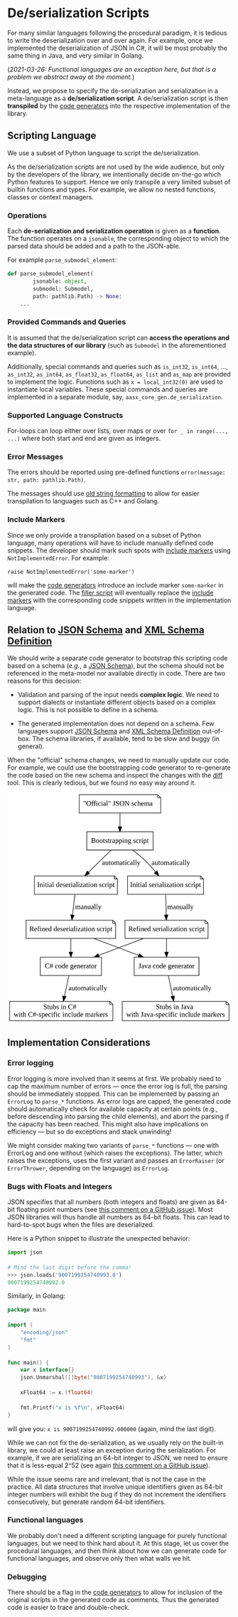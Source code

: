 # De/serialization Scripts

For many similar languages following the procedural paradigm, it is tedious to write the deserialization over and over again.
For example, once we implemented the deserialization of JSON in C#, it will be most probably the same thing in Java, and very similar in Golang.

(*2021-03-26: Functional languages are an exception here, but that is a problem we abstract away at the moment.*)

Instead, we propose to specify the de-serialization and serialization in a meta-language as a **de/serialization script**.
A de/serialization script is then **transpiled** by the [code generators] into the respective implementation of the library.

[code generators]: general-design-decisions.md#code-generators

## Scripting Language

We use a subset of Python language to script the de/serialization.

As the de/serialization scripts are not used by the wide audience, but only by the developers of the library, we intentionally decide on-the-go which Python features to support.
Hence we only transpile a very limited subset of builtin functions and types.
For example, we allow no nested functions, classes or context managers.

### Operations

Each **de-serialization and serialization operation** is given as a **function**.
The function operates on a `jsonable`, the corresponding object to which the parsed data should be added and a path to the JSON-able.

For example `parse_submodel_element`:

```python
def parse_submodel_element(
        jsonable: object,
        submodel: Submodel,
        path: pathlib.Path) -> None:
    ...
```

### Provided Commands and Queries

It is assumed that the de/serialization script can **access the operations and the data structures of our library** (such as `Submodel` in the aforementioned example).

Additionally, special commands and queries such as `is_int32`, `is_int64`, …, `as_int32`, `as_int64`, `as_float32`, `as_float64`, `as_list` and `as_map` are provided to implement the logic.
Functions such as `x = local_int32(0)` are used to instantiate local variables.
These special commands and queries are implemented in a separate module, say, `aasx_core_gen.de_serialization`.

### Supported Language Constructs

For-loops can loop either over lists, over maps or over `for _ in range(..., ...)` where both start and end are given as integers.

### Error Messages

The errors should be reported using pre-defined functions `error(message: str, path: pathlib.Path)`.

The messages should use [old string formatting] to allow for easier transpilation to languages such as C++ and Golang.

[old string formatting]: https://docs.python.org/3/library/stdtypes.html#old-string-formatting

### Include Markers

Since we only provide a transpilation based on a subset of Python language, many operations will have to include manually defined code snippets.
The developer should mark such spots with [include markers] using `NotImplementedError`.
For example:

```
raise NotImplementedError('some-marker')
```

will make the [code generators] introduce an include marker `some-marker` in the generated code.
The [filler script] will eventually replace the [include markers] with the corresponding code snippets written in the implementation language.

[include markers]: general-design-decisions.md#include-markers
[filler script]: general-design-decisions.md#filler-script

## Relation to [JSON Schema] and [XML Schema Definition]

[JSON Schema]: https://json-schema.org/
[XML Schema Definition]: https://en.wikipedia.org/wiki/XML_Schema_(W3C)

We should write a separate code generator to bootstrap this scripting code based on a schema (*e.g.*, a [JSON Schema]), but the schema should not be referenced in the meta-model nor available directly in code.
There are two reasons for this decision:

* Validation and parsing of the input needs **complex logic**.
   We need to support dialects or instantiate different objects based on a complex logic.
  This is not possible to define in a schema.

* The generated implementation does not depend on a schema.
  Few languages support [JSON Schema] and [XML Schema Definition] out-of-box.
  The schema libraries, if available, tend to be slow and buggy (in general).

When the "official" schema changes, we need to manually update our code.
For example, we could use the bootstrapping code generator to re-generate the code based on the new schema and inspect the changes with the [diff] tool.
This is clearly tedious, but we found no easy way around it.

[diff]: https://en.wikipedia.org/wiki/Diff


![Workflow](deserialization-scripts/workflow.svg)


## Implementation Considerations

### Error logging

Error logging is more involved than it seems at first.
We probably need to cap the maximum number of errors — once the error log is full, the parsing should be immediately stopped.
This can be implemented by passing an `ErrorLog` to `parse_*` functions.
As error logs are capped, the generated code should automatically check for available capacity at certain points (e.g., before descending into parsing the child elements), and abort the parsing if the capacity has been reached.
This might also have implications on efficiency — but so do exceptions and stack unwinding!

We might consider making two variants of `parse_*` functions — one with ErrorLog and one without (which raises the exceptions).
The latter, which raises the exceptions, uses the first variant and passes an `ErrorRaiser` (or `ErrorThrower`, depending on the language) as `ErrorLog`.

### Bugs with Floats and Integers

JSON specifies that all numbers (both integers and floats) are given as 64-bit floating point numbers (see [this comment on a GitHub issue]).
Most JSON libraries will thus handle all numbers as 64-bit floats.
This can lead to hard-to-spot bugs when the files are deserialized.

[this comment on a GitHub issue]: https://github.com/grpc-ecosystem/grpc-gateway/issues/438#issuecomment-330742999


Here is a Python snippet to illustrate the unexpected behavior:

```python
import json

# Mind the last digit before the comma!
>>> json.loads('9007199254740993.0')
9007199254740992.0
```

Similarly, in Golang:

```go
package main

import (
	"encoding/json"
	"fmt"
)

func main() {
	var x interface{}
	json.Unmarshal([]byte("9007199254740993"), &x)

	xFloat64 := x.(float64)

	fmt.Printf("x is %f\n", xFloat64)
}
```

will give you: `x is 9007199254740992.000000` (again, mind the last digit).

While we can not fix the de-serialization, as we usually rely on the built-in library, we could at least raise an exception during the serialization.
For example, if we are serializing an 64-bit integer to JSON, we need to ensure that it is less-equal 2^52 (see again [this comment on a GitHub issue]).

While the issue seems rare and irrelevant, that is not the case in the practice.
All data structures that involve unique identifiers given as 64-bit integer numbers will exhibit the bug if they do not increment the identifiers consecutively, but generate random 64-bit identifiers.

### Functional languages

We probably don't need a different scripting language for purely functional languages, but we need to think hard about it.
At this stage, let us cover the procedural languages, and then think about how we can generate code for functional languages, and observe only then what walls we hit.

### Debugging

There should be a flag in the [code generators] to allow for inclusion of the original scripts in the generated code as comments.
Thus the generated code is easier to trace and double-check.
